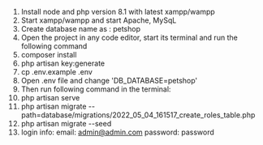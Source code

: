 1. Install node and php version 8.1 with latest xampp/wampp
2. Start xampp/wampp and start Apache, MySqL
3. Create database name as : petshop
4. Open the project in any code editor, start its terminal and run the following command
5. composer install
6. php artisan key:generate
7. cp .env.example .env
8. Open .env file and change 'DB_DATABASE=petshop'
9. Then run following command in the terminal:
10. php artisan serve
11. php artisan migrate --path=database/migrations/2022_05_04_161517_create_roles_table.php
12. php artisan migrate --seed
13. login info: email: admin@admin.com
                password: password
